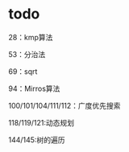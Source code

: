 # todo

28：kmp算法

53：分治法

69：sqrt

94：Mirros算法

100/101/104/111/112：广度优先搜索

118/119/121:动态规划

144/145:树的遍历
